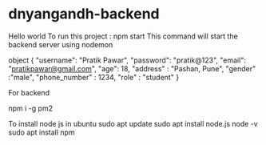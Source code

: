 # dnyangandh-backend
Hello world
To run this project : npm start
This command will start the backend server using nodemon

object
{
    "username": "Pratik Pawar",
    "password": "pratik@123",
    "email": "pratikpawar@gmail.com",
    "age": 18,
    "address" : "Pashan, Pune",
    "gender" :"male",
    "phone_number" : 1234,
    "role" : "student"
}

For backend

npm i -g pm2

To install node js in ubuntu
sudo apt update
sudo apt install node.js
node -v
sudo apt install npm